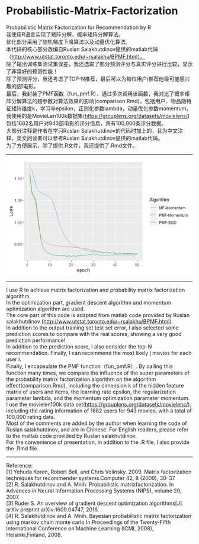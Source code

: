 # Probabilistic-Matrix-Factorization
Probabilistic Matrix Factorization for Recommendation by R    
我使用R语言实现了矩阵分解、概率矩阵分解算法。  
优化部分采用了随机梯度下降算法以及动量优化算法。  
本代码的核心部分改编自Ruslan Salakhutdinov提供的matlab代码（http://www.utstat.toronto.edu/~rsalakhu/BPMF.html）。  
除了输出训练集测试集误差，我还选取了部分预测评分与真实评分进行比较，显示了非常好的预测性能！  
除了预测评分，我还考虑了TOP-N推荐，最后可以为每位用户i推荐他最可能感兴趣的j部电影。  
最后，我封装了PMF函数（fun_pmf.R），通过多次调用该函数，我对比了概率矩阵分解算法的超参数对算法效果的影响(comparison.Rmd)，包括用户、物品隐特征矩阵维度k，学习率epsilon，正则化参数lambda，动量优化参数momentum。  
我使用的是MovieLen100k数据集(https://grouplens.org/datasets/movielens/) 包括1682名用户对943部电影的评分信息，共有100,000条评分数据。  
大部分注释是作者在学习Ruslan Salakhutdinov的代码时加上的，且为中文注释，英文阅读者可以参考Ruslan Salakhutdinov提供的matlab代码。  
为了方便展示，除了提供.R文件，我还提供了.Rmd文件。  
****
![Image text](https://github.com/stxupengyu/Probabilistic-Matrix-Factorization/blob/master/img-folder/comparison.png)
****
I use R to achieve matrix factorization and probability matrix factorization algorithm.  
In the optimization part, gradient descent algorithm and momentum optimization algorithm are used.  
The core part of this code is adapted from matlab code provided by Ruslan salakhutdinov (http://www.utstat.toronto.edu/~rsalakhu/BPMF.html).  
In addition to the output training set test set error, I also selected some prediction scores to compare with the real scores, showing a very good prediction performance!  
In addition to the prediction score, I also consider the top-N recommendation. Finally, I can recommend the most likely j movies for each user i.  
Finally, I encapsulate the PMF function（fun_pmf.R）. By calling this function many times, we compare the influence of the super parameters of the probability matrix factorization algorithm on the algorithm effect(comparison.Rmd), including the dimension k of the hidden feature matrix of users and items, the learning rate epsilon, the regularization parameter lambda, and the momentum optimization parameter momentum.  
I use the movielen100k data set(https://grouplens.org/datasets/movielens/), including the rating information of 1682 users for 943 movies, with a total of 100,000 rating data.  
Most of the comments are added by the author when learning the code of Ruslan salakhutdinov, and are in Chinese. For English readers, please refer to the matlab code provided by Ruslan salakhutdinov.  
For the convenience of presentation, in addition to the .R file, I also provide the .Rmd file.  
****
Reference:  
[1] Yehuda Koren, Robert Bell, and Chris Volinsky. 2009. Matrix factorization techniques for recommender systems.Computer 42, 8 (2009), 30–37.  
[2] R. Salakhutdinov and A. Mnih. Probabilistic matrixfactorization. In Advances in Neural Information Processing Systems (NIPS), volume 20, 2007.  
[3] Ruder S. An overview of gradient descent optimization algorithms[J]. arXiv preprint arXiv:1609.04747, 2016.  
[4] R. Salakhutdinov and A. Mnih. Bayesian probabilistic matrix factorization using markov chain monte carlo.In Proceedings of the Twenty-Fifth International Conference on Machine Learning (ICML 2008), Helsinki,Finland, 2008.  
